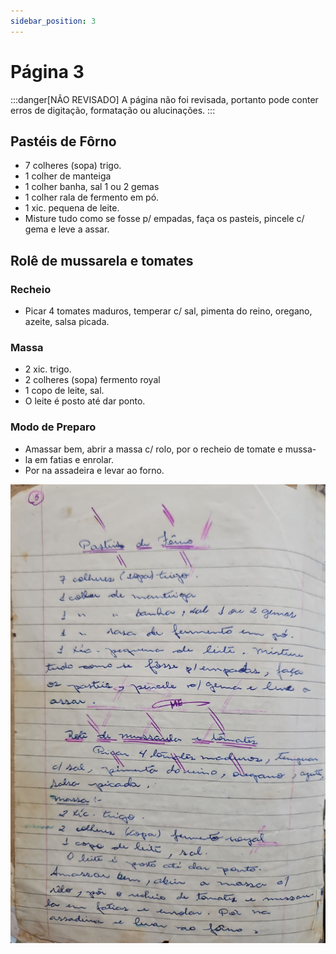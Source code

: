 ```yaml
---
sidebar_position: 3
---
```

# Página 3
:::danger[NÃO REVISADO]
A página não foi revisada, portanto pode conter erros de digitação, formatação ou alucinações.
:::
## Pastéis de Fôrno

*   7 colheres (sopa) trigo.
*   1 colher de manteiga
*   1 colher banha, sal 1 ou 2 gemas
*   1 colher rala de fermento em pó.
*   1 xic. pequena de leite.
*   Misture tudo como se fosse p/ empadas, faça os pasteis, pincele c/ gema e leve a assar.

## Rolê de mussarela e tomates

### Recheio

*   Picar 4 tomates maduros, temperar c/ sal, pimenta do reino, oregano, azeite, salsa picada.

### Massa

*   2 xic. trigo.
*   2 colheres (sopa) fermento royal
*   1 copo de leite, sal.
*   O leite é posto até dar ponto.

### Modo de Preparo

*   Amassar bem, abrir a massa c/ rolo, por o recheio de tomate e mussa-
*   la em fatias e enrolar.
*   Por na assadeira e levar ao forno.

![imagem base](./images/page_3.png)